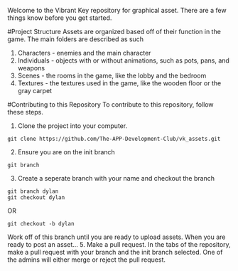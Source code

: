 Welcome to the Vibrant Key repository for graphical asset. There are a few things know before you get started.

#Project Structure
Assets are organized based off of their function in the game. The main folders are described as such
1. Characters - enemies and the main character
2. Individuals - objects with or without animations, such as pots, pans, and weapons
3. Scenes - the rooms in the game, like the lobby and the bedroom
4. Textures - the textures used in the game, like the wooden floor or the gray carpet

#Contributing to this Repository
To contribute to this repository, follow these steps.

1. Clone the project into your computer.
```
git clone https://github.com/The-APP-Development-Club/vk_assets.git
```
2. Ensure you are on the init branch
```
git branch
```
3. Create a seperate branch with your name and checkout the branch
```
git branch dylan
git checkout dylan
```
OR
```
git checkout -b dylan
```
Work off of this branch until you are ready to upload assets. When you are ready to post an asset...
5. Make a pull request.
In the tabs of the repository, make a pull request with your branch and the init branch selected. 
One of the admins will either merge or reject the pull request.